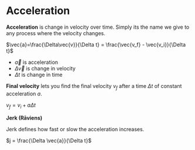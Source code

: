 # Acceleration

**Acceleration** is change in velocity over time. Simply its the name we give to any process where the velocity changes.

$\vec{a}=\frac{\Delta\vec{v}}{\Delta t} = \frac{\vec{v_f} - \vec{v_i}}{\Delta t}$

- $\vec{a}$ is acceleration
- $\Delta\vec{v}$ is change in velocity
- $\Delta t$ is change in time

**Final velocity** lets you find the final velocity $v_f$ after a time $\Delta t$ of constant acceleration $a$.

$v_f = v_i + a\Delta t$

**Jerk (Rāviens)**

Jerk defines how fast or slow the acceleration increases.

$j = \frac{\Delta \vec{a}}{\Delta t}$
